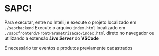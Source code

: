 # SAPC!

Para executar, entre no Intellij e execute o projeto localizado em `./sapcbackend`
Execute o arquivo `index.html` localizado em `./sapcfrontend/FrontParametrizacao/index.html` direto no navegador ou utilizando a extensão ***Live Server*** do **VSCode**

É necessário ter eventos e produtos previamente cadastrados